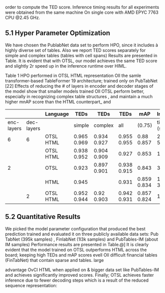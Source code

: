 order to compute the TED score. Inference timing results for all experiments were obtained from the same machine On single core with AMD EPYC 7763 CPU @2.45 GHz.

## 5.1 Hyper Parameter Optimization

We have chosen the PubIabNet data set to perform HPO, since it includes à highly diverse set of tables. Also we report TED scores separately for simple and complex tables (tables with cell spans) Results are presented in Table. It is evident that with OTSL, our model achieves the same TED score and slightly 2r speed up in the inference runtime over HIML.

Table 1 HPO   performed in OTSL HTML representation OIl the samle transformer-based TableFormer 19 architecture; trained only on PubTabNet [22] Effects of reducing the # of layers in encoder and decoder stages of the model show that smaller models trained OIl OTSL  perform better, especially in recognizing complex table structures , and maintain a much higher mnAP score than the HTML counterpart\_ and

|            |            | Language   | TEDs        | TEDs        | TEDs        | mAP         | Inference   |
|------------|------------|------------|-------------|-------------|-------------|-------------|-------------|
| enc-layers | dec-layers |            | simple      | complex     | all         | (0.75)      | time (secs) |
| 6          | 6          | OTSL HTML  | 0.965 0.969 | 0.934 0.927 | 0.955 0.955 | 0.88 0.857  | 2.73 5.39   |
|            |            | OTSL HTML  | 0.938 0.952 | 0.904 0.909 | 0.927       | 0.853       | 1.97        |
| 2          |            | OTSL       | 0.923       | 0.897 0.901 | 0.938 0.915 | 0.843       | 3.77        |
|            |            | HTML       | 0.945       |             | 0.931       | 0.859 0.834 | 1.91 3.81   |
|            | 2          | OTSL HTML  | 0.952 0.944 | 0.92 0.903  | 0.942 0.931 | 0.857 0.824 | 1.22 2      |

## 5.2 Quantitative Results

We picked the model parameter configuration that produced the best prediction trained and evaluated it on three publicly available data sets: Pub TabNet (395k samples) , FinlabNet (1l3k samples) and PubTables-IM (about IM samples) Performance results are presented in Table.@] It is clearly evident that the model trained on OTSL outperforms HTML across the board; keeping high TEDs and mAP scores evell OIl difficult financial tables (FinTabNet) that contain sparse and tables. large

advantage OvCI HTML when applied on & bigger data set like PubTables-IM and achieves significantly improved scores. Finally; OTSL achieves faster inference due to fewer decoding steps which is a result of the reduced sequence representation: